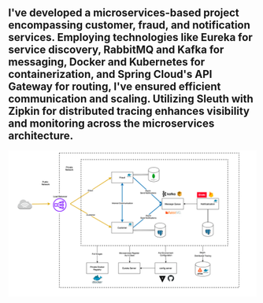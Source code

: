 ## I've developed a microservices-based project encompassing customer, fraud, and notification services. Employing technologies like Eureka for service discovery, RabbitMQ and Kafka for messaging, Docker and Kubernetes for containerization, and Spring Cloud's API Gateway for routing, I've ensured efficient communication and scaling. Utilizing Sleuth with Zipkin for distributed tracing enhances visibility and monitoring across the microservices architecture.
![img.png](img.png)